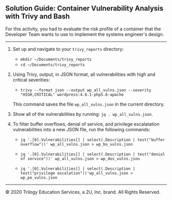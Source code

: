 ## Solution Guide: Container Vulnerability Analysis with Trivy and Bash

For this activity, you had to evaluate the risk profile of a container that the Developer Team wants to use to implement the systems engineer's design.

---

1. Set up and navigate to your `trivy_reports` directory:

    - `mkdir ~/Documents/trivy_reports`
    - `cd ~/Documents/trivy_reports`

2. Using Trivy, output, in JSON format, all vulnerabilities with high and critical severities:

    - `trivy --format json --output wp_all_vulns.json --severity "HIGH,CRITICAL" wordpress:4.6.1-php5.6-apache`

   This command saves the file `wp_all_vulns.json` in the current directory.

3. Show all of the vulnerabilities by running: `jq . wp_all_vulns.json`. 

4. To filter buffer overflows, denial of service, and privilege escalatation vulnerabilities into a new JSON file, run the following commands: 

    - `jq '.[0].Vulnerabilities[] | select(.Description | test("buffer overflow"))' wp_all_vulns.json > wp_bo_vulns.json`

    - `jq '.[0].Vulnerabilities[] | select(.Description | test("denial of service"))' wp_all_vulns.json > wp_dos_vulns.json`

    - `jq '.[0].Vulnerabilities[] | select(.Description | test("privilege escalation"))'wp_all_vulns.json > wp_pe_vulns.json`

---
© 2020 Trilogy Education Services, a 2U, Inc. brand. All Rights Reserved.    
